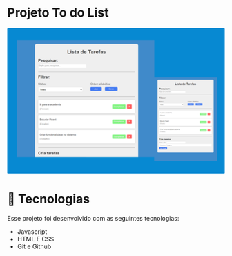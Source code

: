 <h1> Projeto To do List </h1>


<p> <img src="/img/To-Do List.png"> </p>

# 🚀 Tecnologias

Esse projeto foi desenvolvido com as seguintes tecnologias:

- Javascript
- HTML E CSS
- Git e Github
